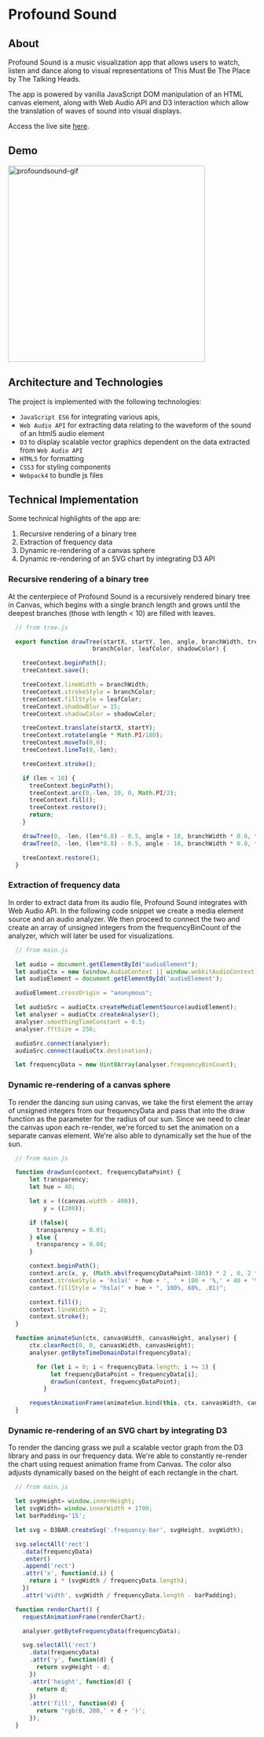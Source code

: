 # Profound Sound

## About

Profound Sound is a music visualization app that allows users to watch, listen and dance along to visual representations of This Must Be The Place by The Talking Heads.  

The app is powered by vanilla JavaScript DOM manipulation of an HTML canvas element, along with Web Audio API and D3 interaction which allow the translation of waves of sound into visual displays.  

Access the live site [here](http://andrewlidong.xyz/ProfoundSound/
).

## Demo

<img src="https://media.giphy.com/media/d2StSulGRSqdWuLnmT/giphy.gif" height="400" alt="profoundsound-gif">

## Architecture and Technologies

The project is implemented with the following technologies:

- `JavaScript ES6` for integrating various apis,
- `Web Audio API` for extracting data relating to the waveform of the sound of an html5 audio element
- `D3` to display scalable vector graphics dependent on the data extracted from `Web Audio API`
- `HTML5` for formatting
- `CSS3` for styling components
- `Webpack4` to bundle js files


## Technical Implementation

Some technical highlights of the app are:

1. Recursive rendering of a binary tree
2. Extraction of frequency data
3. Dynamic re-rendering of a canvas sphere
4. Dynamic re-rendering of an SVG chart by integrating D3 API

### Recursive rendering of a binary tree

At the centerpiece of Profound Sound is a recursively rendered binary tree in Canvas, which begins with a single branch length and grows until the deepest branches (those with length < 10) are filled with leaves.  

```javascript
  // from tree.js

  export function drawTree(startX, startY, len, angle, branchWidth, treeContext, canvasEl,
                        branchColor, leafColor, shadowColor) {

    treeContext.beginPath();
    treeContext.save();

    treeContext.lineWidth = branchWidth;
    treeContext.strokeStyle = branchColor;
    treeContext.fillStyle = leafColor;
    treeContext.shadowBlur = 15;
    treeContext.shadowColor = shadowColor;

    treeContext.translate(startX, startY);
    treeContext.rotate(angle * Math.PI/180);
    treeContext.moveTo(0,0);
    treeContext.lineTo(0,-len);

    treeContext.stroke();

    if (len < 10) {
      treeContext.beginPath();
      treeContext.arc(0,-len, 10, 0, Math.PI/2);
      treeContext.fill();
      treeContext.restore();
      return;
    }

    drawTree(0, -len, (len*0.8) - 0.5, angle + 10, branchWidth * 0.8, treeContext, canvasEl);
    drawTree(0, -len, (len*0.8) - 0.5, angle - 10, branchWidth * 0.8, treeContext, canvasEl);

    treeContext.restore();
  }
```

### Extraction of frequency data

In order to extract data from its audio file, Profound Sound integrates with Web Audio API.  In the following code snippet we create a media element source and an audio analyzer.  We then proceed to connect the two and create an array of unsigned integers from the frequencyBinCount of the analyzer, which will later be used for visualizations.  

```javascript
  // from main.js

  let audio = document.getElementById("audioElement");
  let audioCtx = new (window.AudioContext || window.webkitAudioContext)();
  let audioElement = document.getElementById('audioElement');

  audioElement.crossOrigin = "anonymous";

  let audioSrc = audioCtx.createMediaElementSource(audioElement);
  let analyser = audioCtx.createAnalyser();
  analyser.smoothingTimeConstant = 0.5;
  analyser.fftSize = 256;

  audioSrc.connect(analyser);
  audioSrc.connect(audioCtx.destination);

  let frequencyData = new Uint8Array(analyser.frequencyBinCount);

```


### Dynamic re-rendering of a canvas sphere

To render the dancing sun using canvas, we take the first element the array of unsigned integers from our frequencyData and pass that into the draw function as the parameter for the radius of our sun.  Since we need to clear the canvas upon each re-render, we're forced to set the animation on a separate canvas element.  We're also able to dynamically set the hue of the sun.  

```javascript
  // from main.js

  function drawSun(context, frequencyDataPoint) {
      let transparency;
      let hue = 40;

      let x = ((canvas.width - 400)),
          y = ((200));

      if (false){
        transparency = 0.01;
      } else {
        transparency = 0.08;
      }

      context.beginPath();
      context.arc(x, y, (Math.abs(frequencyDataPoint-100)) * 2 , 0, 2 * Math.PI);
      context.strokeStyle = 'hsla(' + hue + ', ' + 100 + '%,' + 40 + '%,' + transparency  + ')';
      context.fillStyle = "hsla(" + hue + ", 100%, 60%, .01)";

      context.fill();
      context.lineWidth = 2;
      context.stroke();
  }

  function animateSun(ctx, canvasWidth, canvasHeight, analyser) {
      ctx.clearRect(0, 0, canvasWidth, canvasHeight);
      analyser.getByteTimeDomainData(frequencyData);

        for (let i = 0; i < frequencyData.length; i += 1) {
            let frequencyDataPoint = frequencyData[i];
            drawSun(context, frequencyDataPoint);
          }

      requestAnimationFrame(animateSun.bind(this, ctx, canvasWidth, canvasHeight, analyser));
  }
```


### Dynamic re-rendering of an SVG chart by integrating D3

To render the dancing grass we pull a scalable vector graph from the D3 library and pass in our frequency data.  We're able to constantly re-render the chart using request animation frame from Canvas.  The color also adjusts dynamically based on the height of each rectangle in the chart.  

```javascript
  // from main.js

  let svgHeight= window.innerHeight;
  let svgWidth= window.innerWidth + 1700;
  let barPadding='15';

  let svg = D3BAR.createSvg('.frequency-bar', svgHeight, svgWidth);

  svg.selectAll('rect')
    .data(frequencyData)
    .enter()
    .append('rect')
    .attr('x', function(d,i) {
      return i * (svgWidth / frequencyData.length);
    })
    .attr('width', svgWidth / frequencyData.length - barPadding);

  function renderChart() {
    requestAnimationFrame(renderChart);

    analyser.getByteFrequencyData(frequencyData);

    svg.selectAll('rect')
      .data(frequencyData)
      .attr('y', function(d) {
        return svgHeight - d;
      })
      .attr('height', function(d) {
        return d;
      })
      .attr('fill', function(d) {
        return 'rgb(0, 200,' + d + ')';
      });
  }
```
